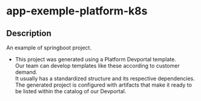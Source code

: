 # app-exemple-platform-k8s

## Description




An example of springboot project.

- This project was generated using a Platform Devportal template. <br>
Our team can develop templates like these according to customer demand. <br>
It usually has a standardized structure and its respective dependencies. <br>
The generated project is configured with artifacts that make it ready to be listed within the catalog of our Devportal.

